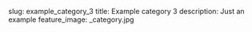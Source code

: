 slug: example_category_3
title: Example category 3
description: Just an example
feature_image: _category.jpg

